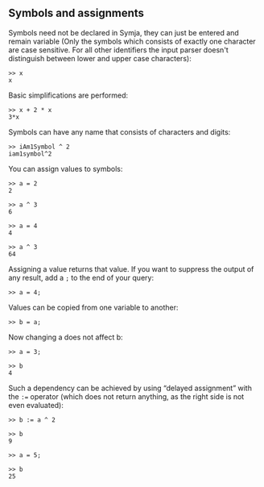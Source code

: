 ## Symbols and assignments

Symbols need not be declared in Symja, they can just be entered and remain variable
(Only the symbols which consists of exactly one character are case sensitive. 
For all other identifiers the input parser doesn't distinguish between lower and upper case characters):
```
>> x
x
```

Basic simplifications are performed:
```
>> x + 2 * x
3*x
```

Symbols can have any name that consists of characters and digits:
```
>> iAm1Symbol ^ 2
iam1symbol^2
```

You can assign values to symbols:
```
>> a = 2
2

>> a ^ 3
6

>> a = 4
4

>> a ^ 3
64
```

Assigning a value returns that value. If you want to suppress the output of any result, add a `;` to the end of your query:
```
>> a = 4;
```

Values can be copied from one variable to another:
```
>> b = a;
```

Now changing a does not affect b:
```
>> a = 3;

>> b
4
```

Such a dependency can be achieved by using “delayed assignment” with the `:=` operator 
(which does not return anything, as the right side is not even evaluated):
```
>> b := a ^ 2

>> b
9

>> a = 5;

>> b
25
```